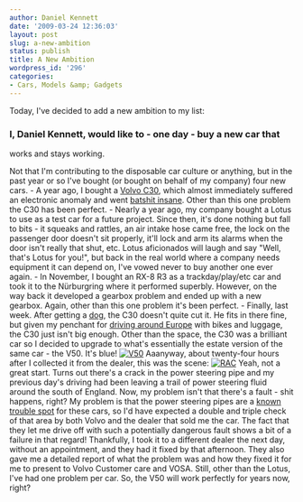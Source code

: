 ```yaml
---
author: Daniel Kennett
date: '2009-03-24 12:36:03'
layout: post
slug: a-new-ambition
status: publish
title: A New Ambition
wordpress_id: '296'
categories:
- Cars, Models &amp; Gadgets
---
```


Today, I've decided to add a new ambition to my list:

### I, Daniel Kennett, would like to - one day - buy a new car that
works and stays working.

Not that I'm contributing to the disposable car culture or anything, but
in the past year or so I've bought (or bought on behalf of my company)
four new cars. - A year ago, I bought a [Volvo C30](http://danielkennett.org/?p=75), which almost immediately suffered
an electronic anomaly and went [batshit insane](http://danielkennett.org/?p=148). Other than this one problem
the C30 has been perfect. - Nearly a year ago, my company bought a Lotus
to use as a test car for a future project. Since then, it's done nothing
but fall to bits - it squeaks and rattles, an air intake hose came free,
the lock on the passenger door doesn't sit properly, it'll lock and arm
its alarms when the door isn't really that shut, etc. Lotus aficionados
will laugh and say "Well, that's Lotus for you!", but back in the real
world where a company needs equipment it can depend on, I've vowed never
to buy another one ever again. - In November, I bought an RX-8 R3 as a
trackday/play/etc car and took it to the Nürburgring where it performed
superbly. However, on the way back it developed a gearbox problem and
ended up with a new gearbox. Again, other than this one problem it's
been perfect. - Finally, last week. After getting a
[dog](http://danielkennett.org/?p=264), the C30 doesn't quite cut it. He
fits in there fine, but given my penchant for [driving around Europe](http://danielkennett.org/?p=121) with bikes and luggage, the C30
just isn't big enough. Other than the space, the C30 was a brilliant car
so I decided to upgrade to what's essentially the estate version of the
same car - the V50. It's blue!
[![V50](http://danielkennett.org/wp-content/uploads/2009/03/v50.jpg "V50")](http://danielkennett.org/wp-content/uploads/2009/03/v50.jpg)
Aaanyway, about twenty-four hours after I collected it from the dealer,
this was the scene:
[![RAC](http://danielkennett.org/wp-content/uploads/2009/03/rac.jpg "RAC")](http://danielkennett.org/wp-content/uploads/2009/03/rac.jpg)
Yeah, not a great start. Turns out there's a crack in the power steering
pipe and my previous day's driving had been leaving a trail of power
steering fluid around the south of England. Now, my problem isn't that
there's a fault - shit happens, right? My problem is that the power
steering pipes are a [known trouble spot](http://www.vosa.gov.uk/vosa/apps/recalls/searches/expand.asp?uniqueID=33618E8B9085592680257488004ED025&freeText=Blank)
for these cars, so I'd have expected a double and triple check of that
area by both Volvo and the dealer that sold me the car. The fact that
they let me drive off with such a potentially dangerous fault shows a
bit of a failure in that regard! Thankfully, I took it to a different
dealer the next day, without an appointment, and they had it fixed by
that afternoon. They also gave me a detailed report of what the problem
was and how they fixed it for me to present to Volvo Customer care and
VOSA. Still, other than the Lotus, I've had one problem per car. So, the
V50 will work perfectly for years now, right?
